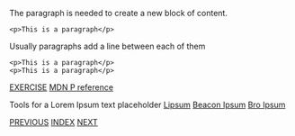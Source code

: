 The paragraph is needed to create a new block of content. 
```
<p>This is a paragraph</p>
```

Usually paragraphs add a line between each of them

```
<p>This is a paragraph</p>
<p>This is a paragraph</p>
```


[EXERCISE](/02%20Introduction%20to%20HTML/2.2%20Paragraph%20Element/index.html)
[MDN P reference](https://developer.mozilla.org/en-US/docs/Web/HTML/Element/p)

Tools for a Lorem Ipsum text placeholder
[Lipsum](https://www.lipsum.com/)
[Beacon Ipsum](https://baconipsum.com/)
[Bro Ipsum](https://www.broipsum.com/)

[PREVIOUS](/02%20Introduction%20to%20HTML/2.1%20The%20Heading%20element.md) [INDEX](/README.md) [NEXT](/02%20Introduction%20to%20HTML/2.3%20Void%20HTML%20Elements.md)